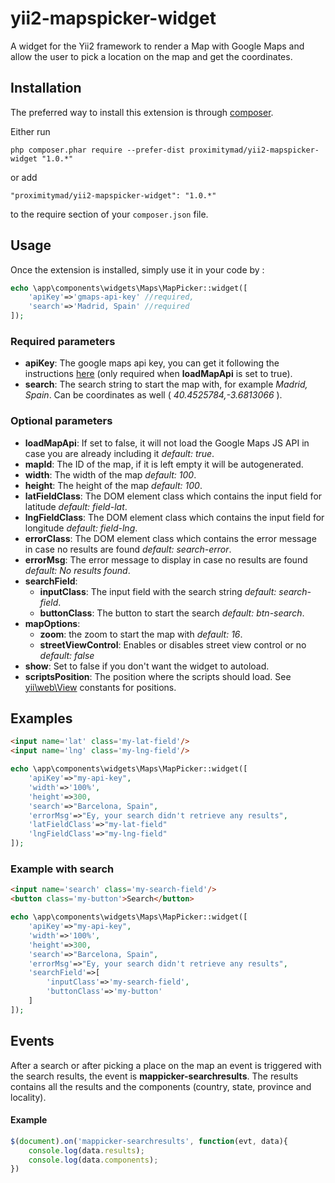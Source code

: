 # yii2-mapspicker-widget
A widget for the Yii2 framework to render a Map with Google Maps and allow the user to pick a location on the map and get the coordinates.

Installation
------------

The preferred way to install this extension is through [composer](http://getcomposer.org/download/).

Either run

```
php composer.phar require --prefer-dist proximitymad/yii2-mapspicker-widget "1.0.*"
```

or add

```
"proximitymad/yii2-mapspicker-widget": "1.0.*"
```

to the require section of your `composer.json` file.


Usage
-----

Once the extension is installed, simply use it in your code by  :

```php 
echo \app\components\widgets\Maps\MapPicker::widget([
    'apiKey'=>'gmaps-api-key' //required,
    'search'=>'Madrid, Spain' //required
]);
```

### Required parameters ###

- __apiKey__: The google maps api key, you can get it following the instructions [here](https://developers.google.com/maps/documentation/javascript/get-api-key) (only required when __loadMapApi__ is set to true).
- __search__: The search string to start the map with, for example *Madrid, Spain*. Can be coordinates as well ( *40.4525784,-3.6813066* ).

### Optional parameters ###

- __loadMapApi__: If set to false, it will not load the Google Maps JS API in case you are already including it *default: true*.
- __mapId__: The ID of the map, if it is left empty it will be autogenerated.
- __width__: The width of the map *default: 100*.
- __height__: The height of the map *default: 100*.
- __latFieldClass__: The DOM element class which contains the input field for latitude *default: field-lat*.
- __lngFieldClass__: The DOM element class which contains the input field for longitude *default: field-lng*.
- __errorClass__: The DOM element class which contains the error message in case no results are found *default: search-error*.
- __errorMsg__: The error message to display in case no results are found *default: No results found*.
- __searchField__:
    - __inputClass__: The input field with the search string *default: search-field*.
    - __buttonClass__: The button to start the search *default: btn-search*.
- __mapOptions__:
    - __zoom__: the zoom to start the map with *default: 16*.
    - __streetViewControl__: Enables or disables street view control or no *default: false*
- __show__: Set to false if you don't want the widget to autoload.
- __scriptsPosition__: The position where the scripts should load. See [yii\web\View](https://www.yiiframework.com/doc/api/2.0/yii-web-view) constants for positions.
## Examples ##
```html
<input name='lat' class='my-lat-field'/>
<input name='lng' class='my-lng-field'/>
```
```php
echo \app\components\widgets\Maps\MapPicker::widget([
    'apiKey'=>"my-api-key",
    'width'=>'100%',
    'height'=>300,
    'search'=>"Barcelona, Spain",
    'errorMsg'=>"Ey, your search didn't retrieve any results",
    'latFieldClass'=>"my-lat-field"
    'lngFieldClass'=>"my-lng-field"
]);
```
### Example with search ###
```html
<input name='search' class='my-search-field'/>
<button class='my-button'>Search</button>
```
```php
echo \app\components\widgets\Maps\MapPicker::widget([
    'apiKey'=>"my-api-key",
    'width'=>'100%',
    'height'=>300,
    'search'=>"Barcelona, Spain",
    'errorMsg'=>"Ey, your search didn't retrieve any results",
    'searchField'=>[
        'inputClass'=>'my-search-field',
        'buttonClass'=>'my-button'
    ]
]);
```

## Events ##
After a search or after picking a place on the map an event is triggered with the search results, the event is __mappicker-searchresults__. The results contains all the results and the components (country, state, province and locality).
#### Example ####
```js
$(document).on('mappicker-searchresults', function(evt, data){
    console.log(data.results);
    console.log(data.components);
})
```